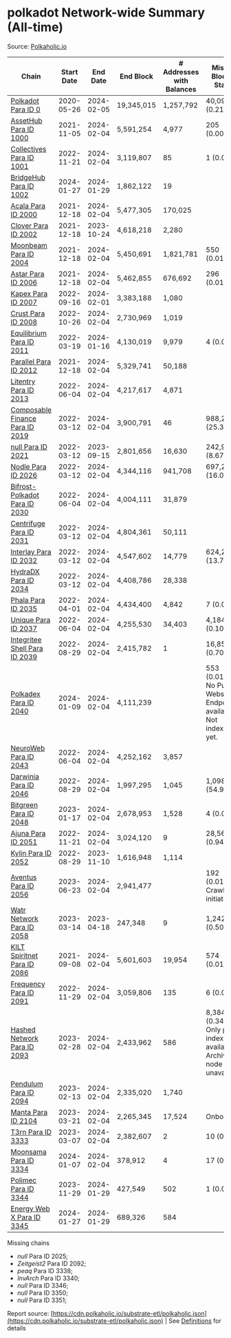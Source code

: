 # polkadot Network-wide Summary (All-time)

Source: [Polkaholic.io](https://polkaholic.io)


| Chain            | Start Date | End Date | End Block | # Addresses with Balances | Missing Blocks / Status |
| ---------------- | ---------- | ---------| --------- | ------------------------- | ----------------------- |
| [Polkadot Para ID 0](/polkadot/0-polkadot) | 2020-05-26 | 2024-02-05 | 19,345,015 |  1,257,792 | 40,099 (0.21%)  |
| [AssetHub Para ID 1000](/polkadot/1000-assethub) | 2021-11-05 | 2024-02-04 | 5,591,254 |  4,977 | 205 (0.00%)  |
| [Collectives Para ID 1001](/polkadot/1001-collectives) | 2022-11-21 | 2024-02-04 | 3,119,807 |  85 | 1 (0.00%)  |
| [BridgeHub Para ID 1002](/polkadot/1002-bridgehub) | 2024-01-27 | 2024-01-29 | 1,862,122 |  19 |    |
| [Acala Para ID 2000](/polkadot/2000-acala) | 2021-12-18 | 2024-02-04 | 5,477,305 |  170,025 |    |
| [Clover Para ID 2002](/polkadot/2002-clover) | 2021-12-18 | 2023-10-24 | 4,618,218 |  2,280 |    |
| [Moonbeam Para ID 2004](/polkadot/2004-moonbeam) | 2021-12-18 | 2024-02-04 | 5,450,691 |  1,821,781 | 550 (0.01%)  |
| [Astar Para ID 2006](/polkadot/2006-astar) | 2021-12-18 | 2024-02-04 | 5,462,855 |  676,692 | 296 (0.01%)  |
| [Kapex Para ID 2007](/polkadot/2007-kapex) | 2022-09-16 | 2024-02-01 | 3,383,188 |  1,080 |    |
| [Crust Para ID 2008](/polkadot/2008-crust) | 2022-10-26 | 2024-02-04 | 2,730,969 |  1,019 |    |
| [Equilibrium Para ID 2011](/polkadot/2011-equilibrium) | 2022-03-19 | 2024-01-16 | 4,130,019 |  9,979 | 4 (0.00%)  |
| [Parallel Para ID 2012](/polkadot/2012-parallel) | 2021-12-18 | 2024-02-04 | 5,329,741 |  50,188 |    |
| [Litentry Para ID 2013](/polkadot/2013-litentry) | 2022-06-04 | 2024-02-04 | 4,217,617 |  4,871 |    |
| [Composable Finance Para ID 2019](/polkadot/2019-composable) | 2022-03-12 | 2024-02-04 | 3,900,791 |  46 | 988,240 (25.33%)  |
| [null Para ID 2021](/polkadot/2021-efinity) | 2022-03-12 | 2023-09-15 | 2,801,656 |  16,630 | 242,949 (8.67%)  |
| [Nodle Para ID 2026](/polkadot/2026-nodle) | 2022-03-12 | 2024-02-04 | 4,344,116 |  941,708 | 697,249 (16.05%)  |
| [Bifrost-Polkadot Para ID 2030](/polkadot/2030-bifrost) | 2022-06-04 | 2024-02-04 | 4,004,111 |  31,879 |    |
| [Centrifuge Para ID 2031](/polkadot/2031-centrifuge) | 2022-03-12 | 2024-02-04 | 4,804,361 |  50,111 |    |
| [Interlay Para ID 2032](/polkadot/2032-interlay) | 2022-03-12 | 2024-02-04 | 4,547,602 |  14,779 | 624,216 (13.73%)  |
| [HydraDX Para ID 2034](/polkadot/2034-hydradx) | 2022-03-12 | 2024-02-04 | 4,408,786 |  28,338 |    |
| [Phala Para ID 2035](/polkadot/2035-phala) | 2022-04-01 | 2024-02-04 | 4,434,400 |  4,842 | 7 (0.00%)  |
| [Unique Para ID 2037](/polkadot/2037-unique) | 2022-06-04 | 2024-02-04 | 4,255,530 |  34,403 | 4,184 (0.10%)  |
| [Integritee Shell Para ID 2039](/polkadot/2039-integritee) | 2022-08-29 | 2024-02-04 | 2,415,782 |  1 | 16,856 (0.70%)  |
| [Polkadex Para ID 2040](/polkadot/2040-polkadex) | 2024-01-09 | 2024-02-04 | 4,111,239 |   | 553 (0.01%) No Public Websocket Endpoint available: Not indexing yet. |
| [NeuroWeb Para ID 2043](/polkadot/2043-neuroweb) | 2022-06-04 | 2024-02-04 | 4,252,162 |  3,857 |    |
| [Darwinia Para ID 2046](/polkadot/2046-darwinia) | 2022-08-29 | 2024-02-04 | 1,997,295 |  1,045 | 1,098,047 (54.98%)  |
| [Bitgreen Para ID 2048](/polkadot/2048-bitgreen) | 2023-01-17 | 2024-02-04 | 2,678,953 |  1,528 | 4 (0.00%)  |
| [Ajuna Para ID 2051](/polkadot/2051-ajuna) | 2022-11-21 | 2024-02-04 | 3,024,120 |  9 | 28,565 (0.94%)  |
| [Kylin Para ID 2052](/polkadot/2052-kylin) | 2022-08-29 | 2023-11-10 | 1,616,948 |  1,114 |    |
| [Aventus Para ID 2056](/polkadot/2056-aventus) | 2023-06-23 | 2024-02-04 | 2,941,477 |   | 192 (0.01%) Crawling initiated |
| [Watr Network Para ID 2058](/polkadot/2058-watr) | 2023-03-14 | 2023-04-18 | 247,348 |  9 | 1,242 (0.50%)  |
| [KILT Spiritnet Para ID 2086](/polkadot/2086-kilt) | 2021-09-08 | 2024-02-04 | 5,601,603 |  19,954 | 574 (0.01%)  |
| [Frequency Para ID 2091](/polkadot/2091-frequency) | 2022-11-29 | 2024-02-04 | 3,059,806 |  135 | 6 (0.00%)  |
| [Hashed Network Para ID 2093](/polkadot/2093-hashed) | 2023-02-28 | 2024-02-04 | 2,433,962 |  586 | 8,384 (0.34%) Only partial index available: Archive node unavailable |
| [Pendulum Para ID 2094](/polkadot/2094-pendulum) | 2023-02-13 | 2024-02-04 | 2,335,020 |  1,740 |    |
| [Manta Para ID 2104](/polkadot/2104-manta) | 2023-03-21 | 2024-02-04 | 2,265,345 |  17,524 |   Onboarding |
| [T3rn Para ID 3333](/polkadot/3333-t3rn) | 2023-03-07 | 2024-02-04 | 2,382,607 |  2 | 10 (0.00%)  |
| [Moonsama Para ID 3334](/polkadot/3334-moonsama) | 2024-01-07 | 2024-02-04 | 378,912 |  4 | 17 (0.00%)  |
| [Polimec Para ID 3344](/polkadot/3344-polimec) | 2023-11-29 | 2024-01-29 | 427,549 |  502 | 1 (0.00%)  |
| [Energy Web X Para ID 3345](/polkadot/3345-energywebx) | 2024-01-27 | 2024-01-29 | 689,326 |  584 |    |

Missing chains


* *null* Para ID 2025; 
* *Zeitgeist2* Para ID 2092; 
* *peaq* Para ID 3338; 
* *InvArch* Para ID 3340; 
* *null* Para ID 3346; 
* *null* Para ID 3350; 
* *null* Para ID 3351; 

Report source: [https://cdn.polkaholic.io/substrate-etl/polkaholic.json](https://cdn.polkaholic.io/substrate-etl/polkaholic.json) | See [Definitions](/DEFINITIONS.md) for details
